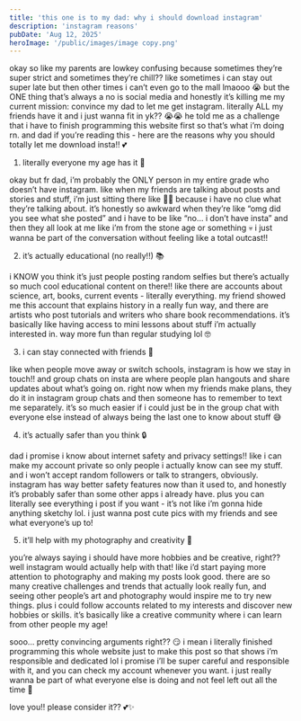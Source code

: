 ```yaml
---
title: 'this one is to my dad: why i should download instagram'
description: 'instagram reasons'
pubDate: 'Aug 12, 2025'
heroImage: '/public/images/image copy.png'
---
```


okay so like my parents are lowkey confusing because sometimes they’re super strict and sometimes they’re chill?? like sometimes i can stay out super late but then other times i can’t even go to the mall lmaooo 😭 but the ONE thing that’s always a no is social media and honestly it’s killing me
my current mission: convince my dad to let me get instagram. literally ALL my friends have it and i just wanna fit in yk?? 😭😭 he told me as a challenge that i have to finish programming this website first so that’s what i’m doing rn.
and dad if you’re reading this - here are the reasons why you should totally let me download insta!! 💕

1. literally everyone my age has it 👥

okay but fr dad, i’m probably the ONLY person in my entire grade who doesn’t have instagram. like when my friends are talking about posts and stories and stuff, i’m just sitting there like 🧍‍♀️ because i have no clue what they’re talking about.
it’s honestly so awkward when they’re like “omg did you see what she posted” and i have to be like “no… i don’t have insta” and then they all look at me like i’m from the stone age or something 💀 i just wanna be part of the conversation without feeling like a total outcast!!

2. it’s actually educational (no really!!) 📚

i KNOW you think it’s just people posting random selfies but there’s actually so much cool educational content on there!! like there are accounts about science, art, books, current events - literally everything.
my friend showed me this account that explains history in a really fun way, and there are artists who post tutorials and writers who share book recommendations. it’s basically like having access to mini lessons about stuff i’m actually interested in. way more fun than regular studying lol 🤓

3. i can stay connected with friends 💬

like when people move away or switch schools, instagram is how we stay in touch!! and group chats on insta are where people plan hangouts and share updates about what’s going on.
right now when my friends make plans, they do it in instagram group chats and then someone has to remember to text me separately. it’s so much easier if i could just be in the group chat with everyone else instead of always being the last one to know about stuff 😅

4. it’s actually safer than you think 🔒

dad i promise i know about internet safety and privacy settings!! like i can make my account private so only people i actually know can see my stuff. and i won’t accept random followers or talk to strangers, obviously.
instagram has way better safety features now than it used to, and honestly it’s probably safer than some other apps i already have. plus you can literally see everything i post if you want - it’s not like i’m gonna hide anything sketchy lol. i just wanna post cute pics with my friends and see what everyone’s up to!

5. it’ll help with my photography and creativity 📸

you’re always saying i should have more hobbies and be creative, right?? well instagram would actually help with that! like i’d start paying more attention to photography and making my posts look good.
there are so many creative challenges and trends that actually look really fun, and seeing other people’s art and photography would inspire me to try new things. plus i could follow accounts related to my interests and discover new hobbies or skills. it’s basically like a creative community where i can learn from other people my age!

sooo… pretty convincing arguments right?? 😏 i mean i literally finished programming this whole website just to make this post so that shows i’m responsible and dedicated lol
i promise i’ll be super careful and responsible with it, and you can check my account whenever you want. i just really wanna be part of what everyone else is doing and not feel left out all the time 🥺

love you!! please consider it?? 💕✨